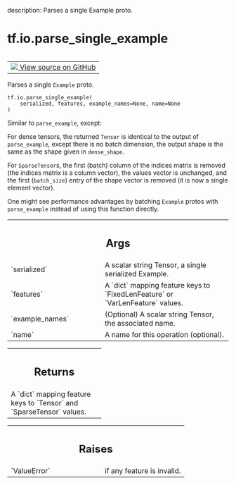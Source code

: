 description: Parses a single Example proto.

<div itemscope itemtype="http://developers.google.com/ReferenceObject">
<meta itemprop="name" content="tf.io.parse_single_example" />
<meta itemprop="path" content="Stable" />
</div>

# tf.io.parse_single_example

<!-- Insert buttons and diff -->

<table class="tfo-notebook-buttons tfo-api nocontent" align="left">
<td>
  <a target="_blank" href="https://github.com/tensorflow/tensorflow/blob/r2.2/tensorflow/python/ops/parsing_ops.py#L409-L447">
    <img src="https://www.tensorflow.org/images/GitHub-Mark-32px.png" />
    View source on GitHub
  </a>
</td>
</table>



Parses a single `Example` proto.

<pre class="devsite-click-to-copy prettyprint lang-py tfo-signature-link">
<code>tf.io.parse_single_example(
    serialized, features, example_names=None, name=None
)
</code></pre>



<!-- Placeholder for "Used in" -->

Similar to `parse_example`, except:

For dense tensors, the returned `Tensor` is identical to the output of
`parse_example`, except there is no batch dimension, the output shape is the
same as the shape given in `dense_shape`.

For `SparseTensor`s, the first (batch) column of the indices matrix is removed
(the indices matrix is a column vector), the values vector is unchanged, and
the first (`batch_size`) entry of the shape vector is removed (it is now a
single element vector).

One might see performance advantages by batching `Example` protos with
`parse_example` instead of using this function directly.

<!-- Tabular view -->
 <table class="responsive fixed orange">
<colgroup><col width="214px"><col></colgroup>
<tr><th colspan="2"><h2 class="add-link">Args</h2></th></tr>

<tr>
<td>
`serialized`
</td>
<td>
A scalar string Tensor, a single serialized Example.
</td>
</tr><tr>
<td>
`features`
</td>
<td>
A `dict` mapping feature keys to `FixedLenFeature` or
`VarLenFeature` values.
</td>
</tr><tr>
<td>
`example_names`
</td>
<td>
(Optional) A scalar string Tensor, the associated name.
</td>
</tr><tr>
<td>
`name`
</td>
<td>
A name for this operation (optional).
</td>
</tr>
</table>



<!-- Tabular view -->
 <table class="responsive fixed orange">
<colgroup><col width="214px"><col></colgroup>
<tr><th colspan="2"><h2 class="add-link">Returns</h2></th></tr>
<tr class="alt">
<td colspan="2">
A `dict` mapping feature keys to `Tensor` and `SparseTensor` values.
</td>
</tr>

</table>



<!-- Tabular view -->
 <table class="responsive fixed orange">
<colgroup><col width="214px"><col></colgroup>
<tr><th colspan="2"><h2 class="add-link">Raises</h2></th></tr>

<tr>
<td>
`ValueError`
</td>
<td>
if any feature is invalid.
</td>
</tr>
</table>

